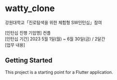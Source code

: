 # watty_clone

강원대학교「진로탐색을 위한 체험형 SW인턴십」참여

[인턴십 진행 기업명] 컨플  
[인턴십 기간] 2023 5월 1일(월) ~ 6월 30일(금) / 2달간   
[업무 내용]

## Getting Started

This project is a starting point for a Flutter application.
